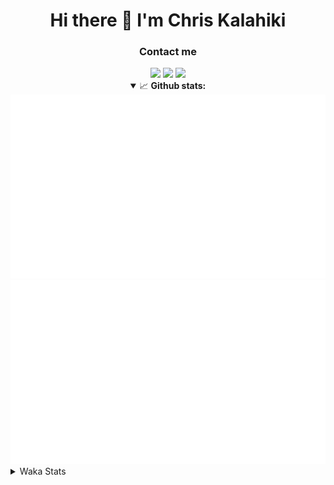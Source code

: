 <div align="center">
 <h1>Hi there 👋 I'm Chris Kalahiki</h1>
 <h3>Contact me</h3>
 <a href="mailto:chris.kalahiki@gmail.com"><img src="https://img.shields.io/badge/gmail-%23D14836.svg?&style=for-the-badge&logo=gmail&logoColor=white"/></a>
 <a href="https://twitter.com/ChrisKalahiki"><img src="https://img.shields.io/badge/twitter-%231DA1F2.svg?&style=for-the-badge&logo=twitter&logoColor=white"/></a>
 <a href="https://www.linkedin.com/in/ChrisKalahiki"><img src="https://img.shields.io/badge/linkedin-%230077B5.svg?&style=for-the-badge&logo=linkedin&logoColor=white"/></a>
<details open>
  <summary>📈 <b>Github stats:</b></summary>
  <img src="https://github.com/ChrisKalahiki/github-stats/blob/master/generated/overview.svg"/>
  <img src="https://github.com/ChrisKalahiki/github-stats/blob/master/generated/languages.svg"/>
</details>
</div>

<details>
  <summary>Waka Stats</summary>
<!--START_SECTION:waka-->
**🐱 My GitHub Data** 

> 🏆 36 Contributions in the Year 2022
 > 
> 📦 6.0 MB Used in GitHub's Storage 
 > 
> 💼 Opted to Hire
 > 
> 📜 27 Public Repositories 
 > 
> 🔑 22 Private Repositories  
 > 
**I'm a Night 🦉** 

```text
🌞 Morning    78 commits     ████░░░░░░░░░░░░░░░░░░░░░   18.62% 
🌆 Daytime    124 commits    ███████░░░░░░░░░░░░░░░░░░   29.59% 
🌃 Evening    162 commits    █████████░░░░░░░░░░░░░░░░   38.66% 
🌙 Night      55 commits     ███░░░░░░░░░░░░░░░░░░░░░░   13.13%

```
📅 **I'm Most Productive on Sunday** 

```text
Monday       47 commits     ██░░░░░░░░░░░░░░░░░░░░░░░   11.22% 
Tuesday      43 commits     ██░░░░░░░░░░░░░░░░░░░░░░░   10.26% 
Wednesday    77 commits     ████░░░░░░░░░░░░░░░░░░░░░   18.38% 
Thursday     74 commits     ████░░░░░░░░░░░░░░░░░░░░░   17.66% 
Friday       60 commits     ███░░░░░░░░░░░░░░░░░░░░░░   14.32% 
Saturday     16 commits     █░░░░░░░░░░░░░░░░░░░░░░░░   3.82% 
Sunday       102 commits    ██████░░░░░░░░░░░░░░░░░░░   24.34%

```


📊 **This Week I Spent My Time On** 

```text
⌚︎ Time Zone: America/New_York

💬 Programming Languages: 
Python                   43 mins             █████████████████████░░░░   86.3% 
Markdown                 6 mins              ███░░░░░░░░░░░░░░░░░░░░░░   13.7% 
Other                    0 secs              ░░░░░░░░░░░░░░░░░░░░░░░░░   0.01%

🔥 Editors: 
VS Code                  50 mins             █████████████████████████   100.0%

🐱‍💻 Projects: 
clemson-breast-cancer    50 mins             █████████████████████████   100.0% 
anime-recommendations    0 secs              ░░░░░░░░░░░░░░░░░░░░░░░░░   0.0%

💻 Operating System: 
Windows                  36 mins             ██████████████████░░░░░░░   71.62% 
Linux                    14 mins             ███████░░░░░░░░░░░░░░░░░░   28.38%

```

**I Mostly Code in Python** 

```text
Python                   13 repos            ██████░░░░░░░░░░░░░░░░░░░   27.08% 
C#                       10 repos            █████░░░░░░░░░░░░░░░░░░░░   20.83% 
Jupyter Notebook         10 repos            █████░░░░░░░░░░░░░░░░░░░░   20.83% 
JavaScript               4 repos             ██░░░░░░░░░░░░░░░░░░░░░░░   8.33% 
HTML                     2 repos             █░░░░░░░░░░░░░░░░░░░░░░░░   4.17%

```


**Timeline**

![Chart not found](https://raw.githubusercontent.com/ChrisKalahiki/ChrisKalahiki/main/charts/bar_graph.png) 


 Last Updated on 14/01/2022
<!--END_SECTION:waka-->
</details>

